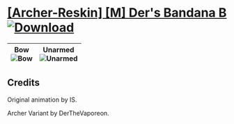 # [\[Archer-Reskin\] \[M\] Der's Bandana B](https://github.com/Klokinator/FE-Repo/tree/main/Battle%20Animations/Infantry%20-%20(Bow)%20Archers%20and%20Hunters/%5BArcher-Reskin%5D%20%5BM%5D%20Der's%20Bandana%20B) [![Download](https://img.shields.io/badge/Download--red?style=social&logo=github)](https://minhaskamal.github.io/DownGit/#/home?url=https://github.com/Klokinator/FE-Repo/tree/main/Battle%20Animations/Infantry%20-%20(Bow)%20Archers%20and%20Hunters/%5BArcher-Reskin%5D%20%5BM%5D%20Der's%20Bandana%20B)

| <b>Bow</b><br/><img alt="Bow" src="https://raw.githubusercontent.com/Klokinator/FE-Repo/main/Battle%20Animations/Infantry%20-%20(Bow)%20Archers%20and%20Hunters/%5BArcher-Reskin%5D%20%5BM%5D%20Der's%20Bandana%20B/5.%20Bow/Bow.gif"/> | <b>Unarmed</b><br/><img alt="Unarmed" src="https://raw.githubusercontent.com/Klokinator/FE-Repo/main/Battle%20Animations/Infantry%20-%20(Bow)%20Archers%20and%20Hunters/%5BArcher-Reskin%5D%20%5BM%5D%20Der's%20Bandana%20B/8.%20Unarmed/Unarmed.gif"/> |
| :---: | :---: |

## Credits

Original animation by IS.

Archer Variant by DerTheVaporeon.

